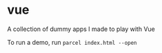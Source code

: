 # vue

A collection of dummy apps I made to play with Vue

To run a demo, run `parcel index.html --open`

